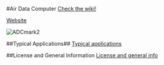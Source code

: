 #Air Data Computer
[Check the wiki!](https://github.com/BasicAirData/AirDataComputer/wiki)

[Website](http://www.basicairdata.eu/projects/airdatacomputer/)

![ADCmark2](https://cloud.githubusercontent.com/assets/7497614/7475591/d1a1be7e-f348-11e4-87ee-d39615d35f27.jpg)

##Typical Applications##
[Typical applications](https://github.com/BasicAirData/AirDataComputer/blob/master/Software/applications.md)

##License and General Information
[License and general info](https://github.com/BasicAirData/Document-Templates/blob/master/general-info.md)
